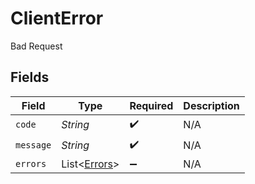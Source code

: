 # ClientError

Bad Request


## Fields

| Field                                          | Type                                           | Required                                       | Description                                    |
| ---------------------------------------------- | ---------------------------------------------- | ---------------------------------------------- | ---------------------------------------------- |
| `code`                                         | *String*                                       | :heavy_check_mark:                             | N/A                                            |
| `message`                                      | *String*                                       | :heavy_check_mark:                             | N/A                                            |
| `errors`                                       | List\<[Errors](../../models/errors/Errors.md)> | :heavy_minus_sign:                             | N/A                                            |